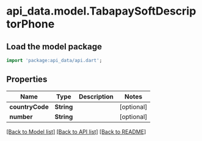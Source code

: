 # api_data.model.TabapaySoftDescriptorPhone

## Load the model package
```dart
import 'package:api_data/api.dart';
```

## Properties
Name | Type | Description | Notes
------------ | ------------- | ------------- | -------------
**countryCode** | **String** |  | [optional] 
**number** | **String** |  | [optional] 

[[Back to Model list]](../README.md#documentation-for-models) [[Back to API list]](../README.md#documentation-for-api-endpoints) [[Back to README]](../README.md)


